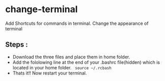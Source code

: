 # change-terminal
Add Shortcuts for commands in terminal.
Change the appearance of terminal

## Steps :
* Download the three files and place them in home folder.
* Add the fololowing line at the end of your .bashrc file(hidden) which is located in your home folder.
  ```  source ~/.rcbash  ```
* Thats it!! Now restart your terminal.
